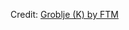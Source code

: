 <div id="observablehq-9c45c804"></div>
<p>Credit: <a href="https://observablehq.com/d/623145465ad87736">Groblje (K) by FTM</a></p>

<link rel="stylesheet" href="https://cdn.jsdelivr.net/npm/@observablehq/inspector@5/dist/inspector.css">
<script type="module">
import {Runtime, Inspector} from "https://cdn.jsdelivr.net/npm/@observablehq/runtime@5/dist/runtime.js";
import define from "https://api.observablehq.com/d/623145465ad87736.js?";
new Runtime().module(define, Inspector.into("#observablehq-9c45c804"));
</script>
